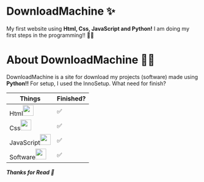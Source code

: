 # DownloadMachine ✨
 My first website using **Html, Css, JavaScript and Python!**
I am doing my first steps in the programming!! 🎉🎉

# About DownloadMachine 🤷‍♂️
 DownloadMachine is a site for download my projects (software) made using **Python!!** For setup, I used the InnoSetup.
 What need for finish?

 Things | Finished?
 --- | ---
 Html<img src="https://cdn-icons-png.flaticon.com/512/5968/5968267.png" width="28px">| ✅
 Css<img src="https://cdn-icons-png.flaticon.com/512/5968/5968242.png" width="28px">| ✅
 JavaScript<img src="https://upload.wikimedia.org/wikipedia/commons/thumb/9/99/Unofficial_JavaScript_logo_2.svg/640px-Unofficial_JavaScript_logo_2.svg.png" width="28px">| ✅
 Software<img src="https://cdn-icons-png.flaticon.com/512/7308/7308168.png" width="28px">| ✅

***Thanks for Read 🙏***
